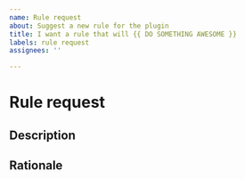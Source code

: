 ```yaml
---
name: Rule request
about: Suggest a new rule for the plugin
title: I want a rule that will {{ DO SOMETHING AWESOME }}
labels: rule request
assignees: ''

---
```


# Rule request

## Description

<!-- What do you think the plugin should check? Please provide examples of good and bad code. -->

## Rationale

<!-- Why do you think this is a good idea for a rule? -->
